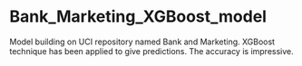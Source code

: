 # Bank_Marketing_XGBoost_model
Model building on UCI repository named Bank and Marketing. XGBoost technique has been applied to give predictions. The accuracy is impressive.

